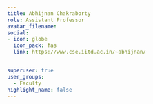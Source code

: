 ```yaml
---
title: Abhijnan Chakraborty
role: Assistant Professor
avatar_filename: 
social:
- icon: globe
  icon_pack: fas
  link: https://www.cse.iitd.ac.in/~abhijnan/


superuser: true
user_groups:
  - Faculty
highlight_name: false
---
```

